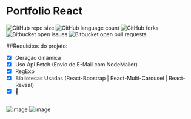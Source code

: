 # Portfolio React



![GitHub repo size](https://img.shields.io/github/repo-size/juanfariastk/Portfolio-React?style=for-the-badge)
![GitHub language count](https://img.shields.io/github/languages/count/juanfariastk/Portfolio-React?style=for-the-badge)
![GitHub forks](https://img.shields.io/github/forks/juanfariastk/Portfolio-React?style=for-the-badge)
![Bitbucket open issues](https://img.shields.io/bitbucket/issues/juanfariastk/Portfolio-React?style=for-the-badge)
![Bitbucket open pull requests](https://img.shields.io/bitbucket/pr-raw/juanfariastk/Portfolio-React?style=for-the-badge)

##Requisitos do projeto:

- [x] Geração dinâmica
- [x] Uso Api Fetch (Envio de E-Mail com NodeMailer)
- [x] RegExp
- [x] Bibliotecas Usadas (React-Boostrap | React-Multi-Carousel | React-Reveal)
- [x] 🌹
##
![image](https://img.shields.io/badge/React-20232A?style=for-the-badge&logo=react&logoColor=61DAFB) 
![image](https://img.shields.io/badge/JavaScript-F7DF1E?style=for-the-badge&logo=javascript&logoColor=black)
